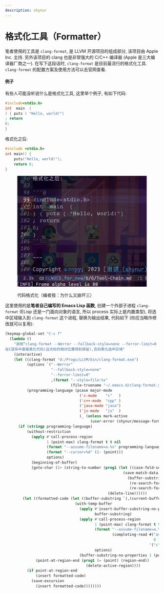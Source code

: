 ```yaml
---
description: shynur
---
```


# 格式化工具（Formatter）

笔者使用的工具是 `clang-format`, 是 LLVM 开源项目的组成部分, 该项目由 Apple Inc. 主持. 另外该项目的 clang 也是非常强大的 C/C++ 编译器 (Apple 是三大编译器厂商之一). 在写下这段话时, `clang-format` 是目前最流行的格式化工具. `clang-format` 的配置方案及使用方法可以去官网查看.

#### 例子

有些人可能没听说什么是格式化工具, 这里举个例子, 有如下代码:

```c
#include<stdio.h>
int  main  (
) { puts ( "Hello, world!")
; return
0;
}
```

格式化之后:

```c
#include <stdio.h>
int main() {
    puts("Hello, world!");
    return 0;
}
```

<figure><img src="../../../../.gitbook/assets/formatting-code.gif" alt=""><figcaption><p>代码格式化（编者按：为什么又崩坏三）</p></figcaption></figure>

这里使用的是**笔者自己编写的 Emacs Lisp 函数**, 创建一个外部子进程 `clang-format` (ELisp 还是一门面向对象的语言, 所以 process 实际上是内置类型), 将选中区域输入到 `clang-format` 这个进程, 替换为输出结果, 代码如下 (你应当略作修改就可以复用):

```lisp
(keymap-global-set "C-c f"
  (lambda ()
    "调用“clang-format --Werror --fallback-style=none --ferror-limit=0 --style=file:~/.emacs.d/clang-format.yaml”.
在C语系中直接美化代码(且光标的相对位置得到保留),否则美化选中区域"
    (interactive)
    (let ((clang-format "d:/Progs/LLVM/bin/clang-format.exe")
          (options `("--Werror"
                     "--fallback-style=none"
                     "--ferror-limit=0"
                     ,(format "--style=file:%s"
                              (file-truename "~/.emacs.d/clang-format.yaml"))))
          (programming-language (pcase major-mode
                                  ('c-mode    "c"   )
                                  ('c++-mode  "cpp" )
                                  ('java-mode "java")
                                  ('js-mode   "js"  )
                                  (_ (unless mark-active
                                       (user-error (shynur/message-format "无法使用“clang-format”处理当前语言")))))))
      (if (stringp programming-language)
          (without-restriction
            (apply #'call-process-region
                   1 (point-max) clang-format t t nil
                   (format "--assume-filename=a.%s" programming-language)
                   (format "--cursor=%d" (1- (point)))
                   options)
            (beginning-of-buffer)
            (goto-char (1+ (string-to-number (prog1 (let ((case-fold-search nil))
                                                      (save-match-data
                                                        (buffer-substring-no-properties
                                                         (re-search-forward "\\`[[:blank:]]*{[[:blank:]]*\"Cursor\":[[:blank:]]*")
                                                         (re-search-forward "[[:digit:]]+"))))
                                               (delete-line))))))
        (let ((formatted-code (let ((buffer-substring `(,(current-buffer) ,(region-beginning) ,(region-end))))
                                (with-temp-buffer
                                  (apply #'insert-buffer-substring-no-properties
                                         buffer-substring)
                                  (apply #'call-process-region
                                         1 (point-max) clang-format t t nil
                                         (format "--assume-filename=a.%s"
                                                 (completing-read #("assume language: "
                                                                    0 16 (face italic))
                                                                  '("c" "cpp" "java" "js" "json" "cs")))
                                         options)
                                  (buffer-substring-no-properties 1 (point-max)))))
              (point-at-region-end (prog1 (= (point) (region-end))
                                     (delete-active-region))))
          (if point-at-region-end
              (insert formatted-code)
            (save-excursion
              (insert formatted-code))))))))
```
